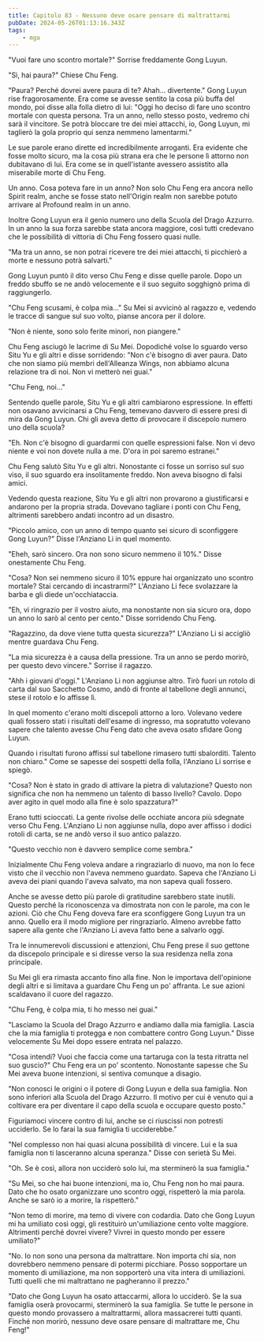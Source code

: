 ```yaml
---
title: Capitolo 83 - Nessuno deve osare pensare di maltrattarmi
pubDate: 2024-05-26T01:13:16.343Z
tags:
    - mga
---
```



"Vuoi fare uno scontro mortale?" Sorrise freddamente Gong Luyun.


"Sì, hai paura?" Chiese Chu Feng.


"Paura? Perché dovrei avere paura di te? Ahah... divertente." Gong Luyun rise fragorosamente. Era come se avesse sentito la cosa più buffa del mondo, poi disse alla folla dietro di lui: "Oggi ho deciso di fare uno scontro mortale con questa persona.
Tra un anno, nello stesso posto, vedremo chi sarà il vincitore. Se potrà bloccare tre dei miei attacchi, io, Gong Luyun, mi taglierò la gola proprio qui senza nemmeno lamentarmi."


Le sue parole erano dirette ed incredibilmente arroganti. Era evidente che fosse molto sicuro, ma la cosa più strana era che le persone lì attorno non dubitavano di lui. Era come se in quell'istante avessero assistito alla miserabile morte di Chu Feng.


Un anno. Cosa poteva fare in un anno? Non solo Chu Feng era ancora nello Spirit realm, anche se fosse stato nell'Origin realm non sarebbe potuto arrivare al Profound realm in un anno.


Inoltre Gong Luyun era il genio numero uno della Scuola del Drago Azzurro.
In un anno la sua forza sarebbe stata ancora maggiore, così tutti credevano che le possibilità di vittoria di Chu Feng fossero quasi nulle.


"Ma tra un anno, se non potrai ricevere tre dei miei attacchi, ti picchierò a morte e nessuno potrà salvarti."


Gong Luyun puntò il dito verso Chu Feng e disse quelle parole. Dopo un freddo sbuffo se ne andò velocemente e il suo seguito sogghignò prima di raggiungerlo.


"Chu Feng scusami, è colpa mia..." Su Mei si avvicinò al ragazzo e, vedendo le tracce di sangue sul suo volto, pianse ancora per il dolore.


"Non è niente, sono solo ferite minori, non piangere."


Chu Feng asciugò le lacrime di Su Mei. Dopodiché volse lo sguardo verso Situ Yu e gli altri e disse sorridendo: "Non c'è bisogno di aver paura. Dato che non siamo più membri dell'Alleanza Wings, non abbiamo alcuna relazione tra di noi. Non vi metterò nei guai."


"Chu Feng, noi..."


Sentendo quelle parole, Situ Yu e gli altri cambiarono espressione. In effetti non osavano avvicinarsi a Chu Feng, temevano davvero di essere presi di mira da Gong Luyun. Chi gli aveva detto di provocare il discepolo numero uno della scuola?


"Eh. Non c'è bisogno di guardarmi con quelle espressioni false. Non vi devo niente e voi non dovete nulla a me. D'ora in poi saremo estranei."


Chu Feng salutò Situ Yu e gli altri. Nonostante ci fosse un sorriso sul suo viso, il suo sguardo era insolitamente freddo. Non aveva bisogno di falsi amici.


Vedendo questa reazione, Situ Yu e gli altri non provarono a giustificarsi e andarono per la propria strada. Dovevano tagliare i ponti con Chu Feng, altrimenti sarebbero andati incontro ad un disastro.


"Piccolo amico, con un anno di tempo quanto sei sicuro di sconfiggere Gong Luyun?" Disse l'Anziano Li in quel momento.


"Eheh, sarò sincero. Ora non sono sicuro nemmeno il 10%." Disse onestamente Chu Feng.


"Cosa? Non sei nemmeno sicuro il 10% eppure hai organizzato uno scontro mortale? Stai cercando di incastrarmi?" L'Anziano Li fece svolazzare la barba e gli diede un'occhiataccia.


"Eh, vi ringrazio per il vostro aiuto, ma nonostante non sia sicuro ora, dopo un anno lo sarò al cento per cento." Disse sorridendo Chu Feng.


"Ragazzino, da dove viene tutta questa sicurezza?" L'Anziano Li si accigliò mentre guardava Chu Feng.


"La mia sicurezza è a causa della pressione. Tra un anno se perdo morirò, per questo devo vincere." Sorrise il ragazzo.


"Ahh i giovani d'oggi." L'Anziano Li non aggiunse altro. Tirò fuori un rotolo di carta dal suo Sacchetto Cosmo, andò di fronte al tabellone degli annunci, stese il rotolo e lo affisse lì.


In quel momento c'erano molti discepoli attorno a loro. Volevano vedere quali fossero stati i risultati dell'esame di ingresso, ma sopratutto volevano sapere che talento avesse Chu Feng dato che aveva osato sfidare Gong Luyun.


Quando i risultati furono affissi sul tabellone rimasero tutti sbalorditi. Talento non chiaro." Come se sapesse dei sospetti della folla, l'Anziano Li sorrise e spiegò.


"Cosa? Non è stato in grado di attivare la pietra di valutazione? Questo non significa che non ha nemmeno un talento di basso livello? Cavolo. Dopo aver agito in quel modo alla fine è solo spazzatura?"


Erano tutti scioccati. La gente rivolse delle occhiate ancora più sdegnate verso Chu Feng. L'Anziano Li non aggiunse nulla, dopo aver affisso i dodici rotoli di carta, se ne andò verso il suo antico palazzo.


"Questo vecchio non è davvero semplice come sembra."


Inizialmente Chu Feng voleva andare a ringraziarlo di nuovo, ma non lo fece visto che il vecchio non l'aveva nemmeno guardato. Sapeva che l'Anziano Li aveva dei piani quando l'aveva salvato, ma non sapeva quali fossero.


Anche se avesse detto più parole di gratitudine sarebbero state inutili. Questo perché la riconoscenza va dimostrata non con le parole, ma con le azioni. Ciò che Chu Feng doveva fare era sconfiggere Gong Luyun tra un anno. Quello era il modo migliore per ringraziarlo. Almeno avrebbe fatto sapere alla gente che l'Anziano Li aveva fatto bene a salvarlo oggi.


Tra le innumerevoli discussioni e attenzioni, Chu Feng prese il suo gettone da discepolo principale e si diresse verso la sua residenza nella zona principale.


Su Mei gli era rimasta accanto fino alla fine. Non le importava dell'opinione degli altri e si limitava a guardare Chu Feng un po' affranta. Le sue azioni scaldavano il cuore del ragazzo.


"Chu Feng, è colpa mia, ti ho messo nei guai."


"Lasciamo la Scuola del Drago Azzurro e andiamo dalla mia famiglia. Lascia che la mia famiglia ti protegga e non combattere contro Gong Luyun." Disse velocemente Su Mei dopo essere entrata nel palazzo.


"Cosa intendi? Vuoi che faccia come una tartaruga con la testa ritratta nel suo guscio?" Chu Feng era un po' scontento. Nonostante sapesse che Su Mei aveva buone intenzioni, si sentiva comunque a disagio.


"Non conosci le origini o il potere di Gong Luyun e della sua famiglia. Non sono inferiori alla Scuola del Drago Azzurro. Il motivo per cui è venuto qui a coltivare era per diventare il capo della scuola e occupare questo posto."


Figuriamoci vincere contro di lui, anche se ci riuscissi non potresti ucciderlo. Se lo farai la sua famiglia ti ucciderebbe."


"Nel complesso non hai quasi alcuna possibilità di vincere. Lui e la sua famiglia non ti lasceranno alcuna speranza." Disse con serietà Su Mei.


"Oh. Se è così, allora non ucciderò solo lui, ma sterminerò la sua famiglia."


"Su Mei, so che hai buone intenzioni, ma io, Chu Feng non ho mai paura. Dato che ho osato organizzare uno scontro oggi, rispetterò la mia parola. Anche se sarò io a morire, la rispetterò."


"Non temo di morire, ma temo di vivere con codardia. Dato che Gong Luyun mi ha umiliato così oggi, gli restituirò un'umiliazione cento volte maggiore. Altrimenti perché dovrei vivere? Vivrei in questo mondo per essere umiliato?"


"No. Io non sono una persona da maltrattare. Non importa chi sia, non dovrebbero nemmeno pensare di potermi picchiare. Posso sopportare un momento di umiliazione, ma non sopporterò una vita intera di umiliazioni. Tutti quelli che mi maltrattano ne pagheranno il prezzo."


"Dato che Gong Luyun ha osato attaccarmi, allora lo ucciderò. Se la sua famiglia oserà provocarmi, sterminerò la sua famiglia. Se tutte le persone in questo mondo provassero a maltrattarmi, allora massacrerei tutti quanti. Finché non morirò, nessuno deve osare pensare di maltrattare me, Chu Feng!"





